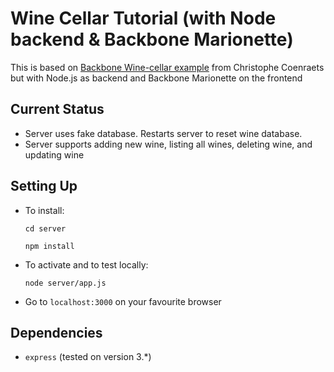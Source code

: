 # Wine Cellar Tutorial (with Node backend & Backbone Marionette)
This is based on [Backbone Wine-cellar example](https://github.com/ccoenraets/backbone-cellar) from Christophe Coenraets  but with Node.js as backend and Backbone Marionette on the frontend

## Current Status
* Server uses fake database. Restarts server to reset wine database.
* Server supports adding new wine, listing all wines, deleting wine, and updating wine

## Setting Up
* To install:

    `cd server`
    
    `npm install`

* To activate and to test locally:

    `node server/app.js`

* Go to `localhost:3000` on your favourite browser

## Dependencies
* `express` (tested on version 3.*)
